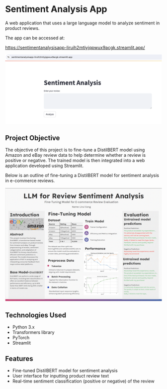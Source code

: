 # Sentiment Analysis App

A web application that uses a large language model to analyze sentiment in product reviews.

The app can be accessed at: 

https://sentimentanalysisapp-liruih2mtiyjqpwux9acgk.streamlit.app/

![Alt Text](appscreen.png)

## Project Objective

The objective of this project is to fine-tune a DistilBERT model using Amazon and eBay review data to help determine whether a review is positive or negative. The trained model is then integrated into a web application developed using Streamlit.

Below is an outline of fine-tuning a DistilBERT model for sentiment analysis in e-commerce reviews.

![Alt Text](ModelIntro.png)

## Technologies Used

- Python 3.x
- Transformers library
- PyTorch
- Streamlit

## Features

- Fine-tuned DistilBERT model for sentiment analysis
- User interface for inputting product review text
- Real-time sentiment classification (positive or negative) of the review
